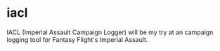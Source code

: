 # iacl
IACL (Imperial Assault Campaign Logger) will be my try at an campaign logging tool for Fantasy Flight's Imperial Assault.
